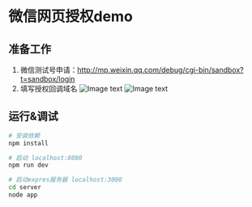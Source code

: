 # 微信网页授权demo

## 准备工作

1. 微信测试号申请：http://mp.weixin.qq.com/debug/cgi-bin/sandbox?t=sandbox/login
2. 填写授权回调域名
![Image text](https://github.com/huahua0406/vue-wechat-login/master/static/img1.png)
![Image text](https://github.com/huahua0406/vue-wechat-login/master/static/img2.png)



## 运行&调试

``` bash
# 安装依赖
npm install

# 启动 localhost:8080
npm run dev

# 启动expres服务器 localhost:3000
cd server
node app

```
